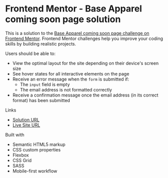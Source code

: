 # Frontend Mentor - Base Apparel coming soon page solution

This is a solution to the [Base Apparel coming soon page challenge on Frontend Mentor](https://www.frontendmentor.io/challenges/base-apparel-coming-soon-page-5d46b47f8db8a7063f9331a0). Frontend Mentor challenges help you improve your coding skills by building realistic projects. 

Users should be able to:

- View the optimal layout for the site depending on their device's screen size
- See hover states for all interactive elements on the page
- Receive an error message when the `form` is submitted if:
  - The `input` field is empty
  - The email address is not formatted correctly
- Receive a confirmation message once the email address (in its correct format) has been submitted

Links

- [Solution URL](https://github.com/denissejoyce/base-apparel-coming-soon-master-2)
- [Live Site URL](https://lighthearted-jalebi-571823.netlify.app/)

Built with

- Semantic HTML5 markup
- CSS custom properties
- Flexbox
- CSS Grid
- SASS
- Mobile-first workflow
